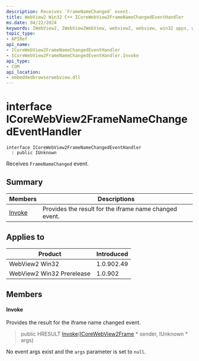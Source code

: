 ```yaml
---
description: Receives `FrameNameChanged` event.
title: WebView2 Win32 C++ ICoreWebView2FrameNameChangedEventHandler
ms.date: 04/22/2024
keywords: IWebView2, IWebView2WebView, webview2, webview, win32 apps, win32, edge, ICoreWebView2, ICoreWebView2Controller, browser control, edge html, ICoreWebView2FrameNameChangedEventHandler
topic_type: 
- APIRef
api_name:
- ICoreWebView2FrameNameChangedEventHandler
- ICoreWebView2FrameNameChangedEventHandler.Invoke
api_type:
- COM
api_location:
- embeddedbrowserwebview.dll
---
```


# interface ICoreWebView2FrameNameChangedEventHandler

```
interface ICoreWebView2FrameNameChangedEventHandler
  : public IUnknown
```

Receives `FrameNameChanged` event.

## Summary

 Members                        | Descriptions
--------------------------------|---------------------------------------------
[Invoke](#invoke) | Provides the result for the iframe name changed event.

## Applies to

Product                         | Introduced
--------------------------------|---------------------------------------------
WebView2 Win32            |    1.0.902.49
WebView2 Win32 Prerelease |    1.0.902

## Members

#### Invoke

Provides the result for the iframe name changed event.

> public HRESULT [Invoke](#invoke)([ICoreWebView2Frame](icorewebview2frame.md#icorewebview2frame) * sender, IUnknown * args)

No event args exist and the `args` parameter is set to `null`.

